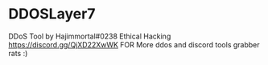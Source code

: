 # DDOSLayer7
DDoS Tool by Hajimmortal#0238 Ethical Hacking https://discord.gg/QjXD22XwWK FOR More ddos and discord tools grabber rats :)

